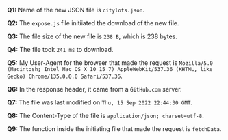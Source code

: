 **Q1:**
Name of the new JSON file is `citylots.json`.
<br>

**Q2:**
The `expose.js` file initiiated the download of the new file. 
<br>

**Q3:**
The file size of the new file is `238 B`, which is 238 bytes.
<br>

**Q4:** 
The file took `241 ms` to download. 
<br> 

**Q5:**
My User-Agent for the browser that made the request is `Mozilla/5.0 (Macintosh; Intel Mac OS X 10_15_7) AppleWebKit/537.36 (KHTML, like Gecko) Chrome/135.0.0.0 Safari/537.36`.
<br>


**Q6:**
In the response header, it came from a `GitHub.com` server. 
<br>


**Q7:**
The file was last modified on `Thu, 15 Sep 2022 22:44:30 GMT`.
<br>

**Q8:**
The Content-Type of the file is `application/json; charset=utf-8`.
<br>

**Q9:**
The function inside the initiating file that made the request is `fetchData`.
<br>

